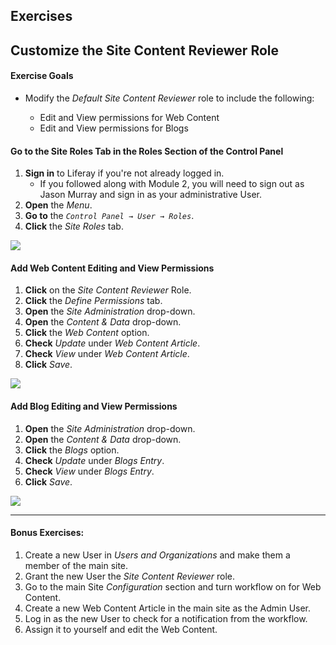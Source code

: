 <h2 class="exercise">Exercises</h2>

## Customize the Site Content Reviewer Role

<div class="ahead">
<h4>Exercise Goals</h4>
<ul>
    <li>Modify the <i>Default Site Content Reviewer</i> role to include the following:</li>
    <ul>
        <li>Edit and View permissions for Web Content</li>
        <li>Edit and View permissions for Blogs</li>
    </ul>
</ul>
</div>

#### Go to the Site Roles Tab in the Roles Section of the Control Panel
1. **Sign in** to Liferay if you're not already logged in.
    * If you followed along with Module 2, you will need to sign out as Jason Murray and sign in as your administrative User.
2. **Open** the _Menu_.
3. **Go to** the _`Control Panel → User → Roles`_.
4. **Click** the _Site Roles_ tab.

<img src="../images/site-roles-tab.png" style="max-height: 100%">

#### Add Web Content Editing and View Permissions
1. **Click** on the _Site Content Reviewer_ Role.  
2. **Click** the _Define Permissions_ tab.  
3. **Open** the _Site Administration_ drop-down.
4. **Open** the _Content & Data_ drop-down.
5. **Click** the _Web Content_ option.
6. **Check** _Update_ under _Web Content Article_.
7. **Check** _View_ under _Web Content Article_.
8. **Click** _Save_.

<img src="../images/web-content-permissions.png" style="max-width: 65%">

#### Add Blog Editing and View Permissions
1. **Open** the _Site Administration_ drop-down.
2. **Open** the _Content & Data_ drop-down.
3. **Click** the _Blogs_ option.
4. **Check** _Update_ under _Blogs Entry_.
5. **Check** _View_ under _Blogs Entry_.
6. **Click** _Save_.

<img src="../images/blog-permissions.png" style="max-width: 80%">

---

#### Bonus Exercises:
1. Create a new User in _Users and Organizations_ and make them a member of the main site.
2. Grant the new User the _Site Content Reviewer_ role.
3. Go to the main Site _Configuration_ section and turn workflow on for Web Content.
4. Create a new Web Content Article in the main site as the Admin User.
5. Log in as the new User to check for a notification from the workflow.
6. Assign it to yourself and edit the Web Content.
